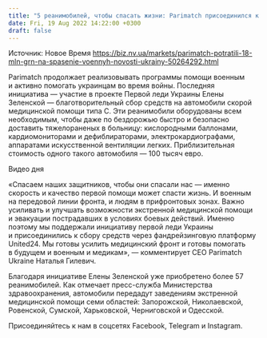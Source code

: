 ```yaml
---
title: "5 реанимобилей, чтобы спасать жизни: Parimatch присоединился к инициативе United24"
date: Fri, 19 Aug 2022 14:22:00 +0300
draft: false
---
```

Источник: Новое Время https://biz.nv.ua/markets/parimatch-potratili-18-mln-grn-na-spasenie-voennyh-novosti-ukrainy-50264292.html


 Parimatch продолжает реализовывать программы помощи военным и активно помогать украинцам во время войны. Последняя инициатива — участие в проекте Первой леди Украины Елены Зеленской — благотворительный сбор средств на автомобили скорой медицинской помощи типа С. Эти реанимобили оборудованы всем необходимым, чтобы даже по бездорожью быстро и безопасно доставить тяжелораненых в больницу: кислородными баллонами, кардиомониторами и дефиблираторами, электрокардиографами, аппаратами искусственной вентиляции легких. Приблизительная стоимость одного такого автомобиля — 100 тысяч евро.

 Видео дня   

«Спасаем наших защитников, чтобы они спасали нас — именно скорость и качество первой помощи может спасти жизнь. И военным на передовой линии фронта, и людям в прифронтовых зонах. Важно усиливать и улучшать возможности экстренной медицинской помощи и эвакуации пострадавших в условиях боевых действий. Именно поэтому мы поддержали инициативу первой леди Украины и присоединились к сбору средств через фандрейзинговую платформу United24. Мы готовы усилить медицинский фронт и готовы помогать в будущем и военным и медикам», — комментирует СЕО Parimatch Ukraine Наталья Гилевич.

 Благодаря инициативе Елены Зеленской уже приобретено более 57 реанимобилей. Как отмечает пресс-служба Министерства здравоохранения, автомобили передадут заведениям экстренной медицинской помощи семи областей: Запорожской, Николаевской, Ровенской, Сумской, Харьковской, Черниговской и Одесской.

Присоединяйтесь к нам в соцсетях Facebook, Telegram и Instagram.
